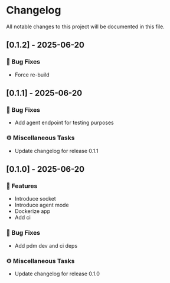 # Changelog

All notable changes to this project will be documented in this file.

## [0.1.2] - 2025-06-20

### 🐛 Bug Fixes

- Force re-build

## [0.1.1] - 2025-06-20

### 🐛 Bug Fixes

- Add agent endpoint for testing purposes

### ⚙️ Miscellaneous Tasks

- Update changelog for release 0.1.1

## [0.1.0] - 2025-06-20

### 🚀 Features

- Introduce socket
- Introduce agent mode
- Dockerize app
- Add ci

### 🐛 Bug Fixes

- Add pdm dev and ci deps

### ⚙️ Miscellaneous Tasks

- Update changelog for release 0.1.0

<!-- generated by git-cliff -->
